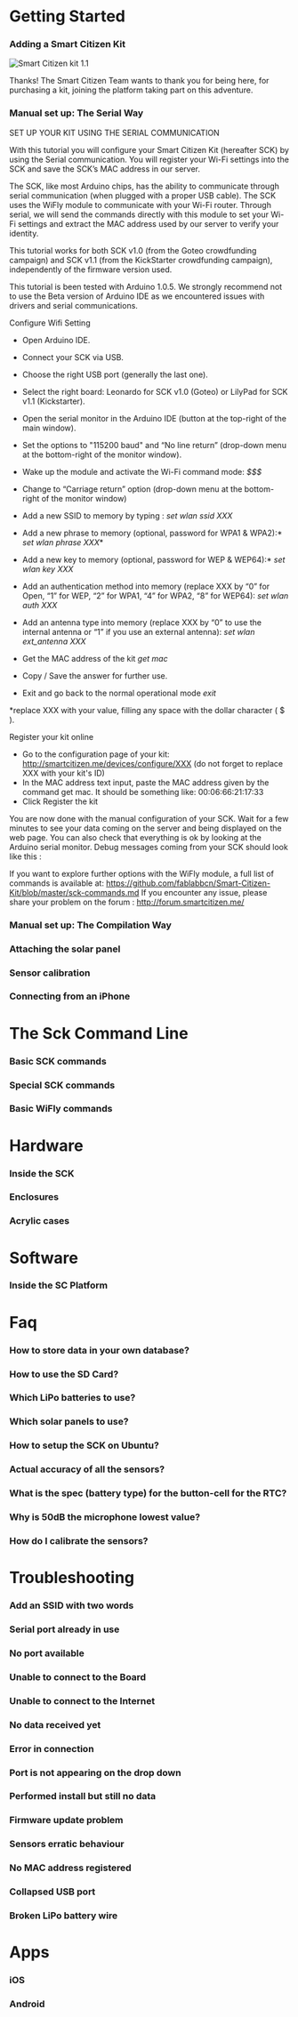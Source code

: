 Getting Started
=====

### Adding a Smart Citizen Kit

![Smart Citizen kit 1.1](img/sck_1.1_3.jpg)

Thanks! The Smart Citizen Team wants to thank you for being here, for purchasing a kit, joining the platform taking part on this adventure.

### Manual set up: The Serial Way 

SET UP YOUR KIT USING THE SERIAL COMMUNICATION

With this tutorial you will configure your Smart Citizen Kit (hereafter SCK) by using the Serial communication. You will register your Wi-Fi settings into the SCK and save the SCK’s MAC address in our server.
 
The SCK, like most Arduino chips, has the ability to communicate through serial communication (when plugged with a proper USB cable). The SCK uses the WiFly module to communicate with your Wi-Fi router. Through serial, we will send the commands directly with this module to set your Wi-Fi settings and extract the MAC address used by our server to verify your identity.
 
This tutorial works for both SCK v1.0 (from the Goteo crowdfunding campaign) and SCK v1.1 (from the KickStarter crowdfunding campaign), independently of the firmware version used.
 
This tutorial is been tested with Arduino 1.0.5. We strongly recommend not to use the Beta version of Arduino IDE as we encountered issues with drivers and serial communications.

Configure Wifi Setting

- Open Arduino IDE.

- Connect your SCK via USB.

- Choose the right USB port (generally the last one).

- Select the right board: Leonardo for SCK v1.0 (Goteo) or LilyPad for SCK v1.1 (Kickstarter).

- Open the serial monitor in the Arduino IDE (button at the top-right of the main window).

- Set the options to "115200 baud" and “No line return” (drop-down menu at the bottom-right of the monitor window).

- Wake up the module and activate the Wi-Fi command mode:
*$$$*

- Change to “Carriage return” option (drop-down menu at the bottom-right of the monitor window)

- Add a new SSID to memory by typing :
*set wlan ssid XXX*

- Add a new phrase to memory (optional, password for WPA1 & WPA2):*
*set wlan phrase XXX**

- Add a new key to memory  (optional, password for WEP & WEP64):*
*set wlan key XXX*

- Add an authentication method into memory (replace XXX by “0” for Open,  “1” for WEP, “2” for WPA1, “4” for WPA2, “8” for WEP64):
*set wlan auth XXX*

- Add an antenna type into memory (replace XXX by “0” to use the internal antenna or “1” if you use an external antenna):
*set wlan ext_antenna XXX*

- Get the MAC address of the kit
*get mac*

- Copy / Save the answer for further use.

- Exit and go back to the normal operational mode
*exit*
 
*replace XXX with your value, filling any space with the dollar character ( $ ).

Register your kit online

- Go to the configuration page of your kit: http://smartcitizen.me/devices/configure/XXX (do not forget to replace XXX with your kit's ID)
- In the MAC address text input, paste the MAC address given by the command get mac. It should be something like: 00:06:66:21:17:33
- Click Register the kit
 
You are now done with the manual configuration of your SCK. Wait for a few minutes to see your data coming on the server and being displayed on the web page. You can also check that everything is ok by looking at the Arduino serial monitor. Debug messages coming from your SCK should look like this :


If you want to explore further options with the WiFly module, a full list of commands is available at:
https://github.com/fablabbcn/Smart-Citizen-Kit/blob/master/sck-commands.md
If you encounter any issue, please share your problem on the forum :
http://forum.smartcitizen.me/

### Manual set up: The Compilation Way
### Attaching the solar panel
### Sensor calibration
### Connecting from an iPhone


The Sck Command Line
=====
### Basic SCK commands
### Special SCK commands
### Basic WiFly commands

Hardware
=====
### Inside the SCK
### Enclosures
### Acrylic cases 


Software
====
### Inside the SC Platform



Faq
====
### How to store data in your own database?
### How to use the SD Card?
### Which LiPo batteries to use?
### Which solar panels to use?
### How to setup the SCK on Ubuntu?
### Actual accuracy of all the sensors? 
### What is the spec (battery type) for the button-cell for the RTC?
### Why is 50dB the microphone lowest value?
### How do I calibrate the sensors?


Troubleshooting
====
### Add an SSID with two words
### Serial port already in use
### No port available
### Unable to connect to the Board
### Unable to connect to the Internet
### No data received yet
### Error in connection
### Port is not appearing on the drop down
### Performed install but still no data
### Firmware update problem
### Sensors erratic behaviour
### No MAC address registered
### Collapsed USB port
### Broken LiPo battery wire




Apps
====
### iOS
### Android
